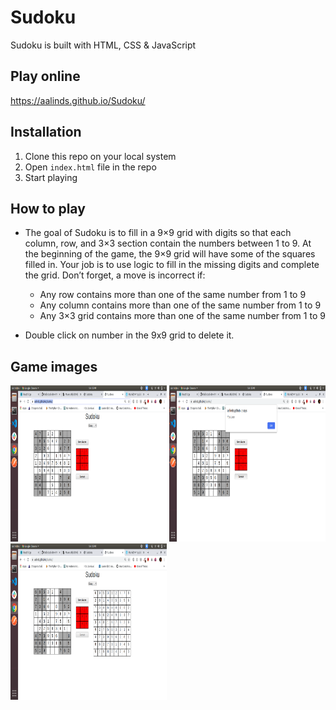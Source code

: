 # Sudoku

Sudoku is built with HTML, CSS & JavaScript

## Play online

https://aalinds.github.io/Sudoku/

## Installation

1. Clone this repo on your local system
2. Open `index.html` file in the repo
3. Start playing

## How to play

- The goal of Sudoku is to fill in a 9×9 grid with digits so that each column, row, and 3×3 section contain the numbers between 1 to 9. At the beginning of the game, the 9×9 grid will have some of the squares filled in. Your job is to use logic to fill in the missing digits and complete the grid. Don’t forget, a move is incorrect if:

  - Any row contains more than one of the same number from 1 to 9
  - Any column contains more than one of the same number from 1 to 9
  - Any 3×3 grid contains more than one of the same number from 1 to 9

- Double click on number in the 9x9 grid to delete it.

## Game images

<img src="./assets/images/app-launch.png" width="250" height="250" />

<img src="./assets/images/game-submit.png" width="250" height="250" />

<img src="./assets/images/final-solution.png" width="250" height="250" />
